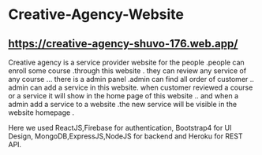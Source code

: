 # Creative-Agency-Website

## https://creative-agency-shuvo-176.web.app/

Creative agency is a service provider website for the people .people can enroll some course .through this website . they can review any service of any course ... there is a admin panel .admin can find all order of customer .. admin can add a service in this website. when customer reviewed a course or a service it will show in the home page of this website .. and when a admin add a service to a website .the new service will be visible in the website homepage . 

Here we used ReactJS,Firebase for authentication,
Bootstrap4 for UI Design,
MongoDB,ExpressJS,NodeJS for backend and Heroku for REST API. 